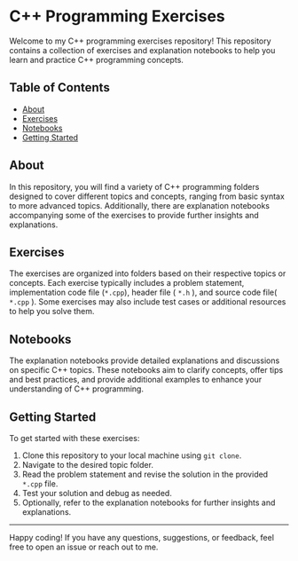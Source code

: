# C++ Programming Exercises

Welcome to my C++ programming exercises repository! This repository contains a collection of exercises and explanation notebooks to help you learn and practice C++ programming concepts.

## Table of Contents

- [About](#about)
- [Exercises](#exercises)
- [Notebooks](#notebooks)
- [Getting Started](#getting-started)

## About

In this repository, you will find a variety of C++ programming folders designed to cover different topics and concepts, ranging from basic syntax to more advanced topics. Additionally, there are explanation notebooks accompanying some of the exercises to provide further insights and explanations.

## Exercises

The exercises are organized into folders based on their respective topics or concepts. Each exercise typically includes a problem statement, implementation code file (`*.cpp`), header file ( `*.h` ), and source code file( `*.cpp` ). Some exercises may also include test cases or additional resources to help you solve them.

## Notebooks

The explanation notebooks provide detailed explanations and discussions on specific C++ topics. These notebooks aim to clarify concepts, offer tips and best practices, and provide additional examples to enhance your understanding of C++ programming.

## Getting Started

To get started with these exercises:

1. Clone this repository to your local machine using `git clone`.
2. Navigate to the desired topic folder.
3. Read the problem statement and revise the solution in the provided `*.cpp` file.
4. Test your solution and debug as needed.
5. Optionally, refer to the explanation notebooks for further insights and explanations.


---

Happy coding! If you have any questions, suggestions, or feedback, feel free to open an issue or reach out to me.
